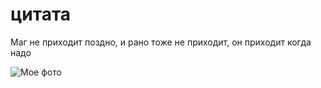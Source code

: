 # цитата
Маг не приходит поздно, и рано тоже не приходит, он приходит когда надо

![Мое фото](https://upload.wikimedia.org/wikipedia/ru/1/1c/Gandalf_the_White.jpg)